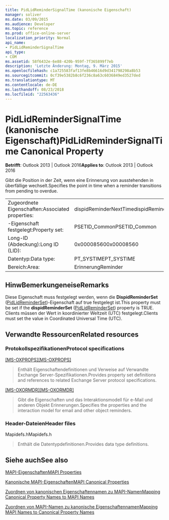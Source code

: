 ```yaml
---
title: PidLidReminderSignalTime (kanonische Eigenschaft)
manager: soliver
ms.date: 03/09/2015
ms.audience: Developer
ms.topic: reference
ms.prod: office-online-server
localization_priority: Normal
api_name:
- PidLidReminderSignalTime
api_type:
- COM
ms.assetid: 58f6432e-6e88-420b-959f-7f365899f7eb
description: 'Letzte Änderung: Montag, 9. März 2015'
ms.openlocfilehash: c1a725583faf13fe8b46616d9d341798298a8b53
ms.sourcegitcommit: 0cf39e5382b8c6f236c8a63c6036849ed3527ded
ms.translationtype: MT
ms.contentlocale: de-DE
ms.lasthandoff: 08/23/2018
ms.locfileid: "22563436"
---
```

# <a name="pidlidremindersignaltime-canonical-property"></a><span data-ttu-id="56028-103">PidLidReminderSignalTime (kanonische Eigenschaft)</span><span class="sxs-lookup"><span data-stu-id="56028-103">PidLidReminderSignalTime Canonical Property</span></span>

  
  
<span data-ttu-id="56028-104">**Betrifft**: Outlook 2013 | Outlook 2016</span><span class="sxs-lookup"><span data-stu-id="56028-104">**Applies to**: Outlook 2013 | Outlook 2016</span></span> 
  
<span data-ttu-id="56028-105">Gibt die Position in der Zeit, wenn eine Erinnerung von ausstehenden in überfällige wechselt.</span><span class="sxs-lookup"><span data-stu-id="56028-105">Specifies the point in time when a reminder transitions from pending to overdue.</span></span>
  
|||
|:-----|:-----|
|<span data-ttu-id="56028-106">Zugeordnete Eigenschaften:</span><span class="sxs-lookup"><span data-stu-id="56028-106">Associated properties:</span></span>  <br/> |<span data-ttu-id="56028-107">dispidReminderNextTime</span><span class="sxs-lookup"><span data-stu-id="56028-107">dispidReminderNextTime</span></span>  <br/> |
|<span data-ttu-id="56028-108">-Eigenschaft festgelegt:</span><span class="sxs-lookup"><span data-stu-id="56028-108">Property set:</span></span>  <br/> |<span data-ttu-id="56028-109">PSETID_Common</span><span class="sxs-lookup"><span data-stu-id="56028-109">PSETID_Common</span></span>  <br/> |
|<span data-ttu-id="56028-110">Long-ID (Abdeckung):</span><span class="sxs-lookup"><span data-stu-id="56028-110">Long ID (LID):</span></span>  <br/> |<span data-ttu-id="56028-111">0x00008560</span><span class="sxs-lookup"><span data-stu-id="56028-111">0x00008560</span></span>  <br/> |
|<span data-ttu-id="56028-112">Datentyp:</span><span class="sxs-lookup"><span data-stu-id="56028-112">Data type:</span></span>  <br/> |<span data-ttu-id="56028-113">PT_SYSTIME</span><span class="sxs-lookup"><span data-stu-id="56028-113">PT_SYSTIME</span></span>  <br/> |
|<span data-ttu-id="56028-114">Bereich:</span><span class="sxs-lookup"><span data-stu-id="56028-114">Area:</span></span>  <br/> |<span data-ttu-id="56028-115">Erinnerung</span><span class="sxs-lookup"><span data-stu-id="56028-115">Reminder</span></span>  <br/> |
   
## <a name="remarks"></a><span data-ttu-id="56028-116">HinwBemerkungeneise</span><span class="sxs-lookup"><span data-stu-id="56028-116">Remarks</span></span>

<span data-ttu-id="56028-117">Diese Eigenschaft muss festgelegt werden, wenn die **DispidReminderSet** ([PidLidReminderSet](pidlidreminderset-canonical-property.md))-Eigenschaft auf true festgelegt ist.</span><span class="sxs-lookup"><span data-stu-id="56028-117">This property must be set if the **dispidReminderSet** ([PidLidReminderSet](pidlidreminderset-canonical-property.md)) property is TRUE.</span></span> <span data-ttu-id="56028-118">Clients müssen der Wert in koordinierter Weltzeit (UTC) festgelegt.</span><span class="sxs-lookup"><span data-stu-id="56028-118">Clients must set the value in Coordinated Universal Time (UTC).</span></span>
  
## <a name="related-resources"></a><span data-ttu-id="56028-119">Verwandte Ressourcen</span><span class="sxs-lookup"><span data-stu-id="56028-119">Related resources</span></span>

### <a name="protocol-specifications"></a><span data-ttu-id="56028-120">Protokollspezifikationen</span><span class="sxs-lookup"><span data-stu-id="56028-120">Protocol specifications</span></span>

<span data-ttu-id="56028-121">[[MS-OXPROPS]](http://msdn.microsoft.com/library/f6ab1613-aefe-447d-a49c-18217230b148%28Office.15%29.aspx)</span><span class="sxs-lookup"><span data-stu-id="56028-121">[[MS-OXPROPS]](http://msdn.microsoft.com/library/f6ab1613-aefe-447d-a49c-18217230b148%28Office.15%29.aspx)</span></span>
  
> <span data-ttu-id="56028-122">Enthält Eigenschaftendefinitionen und Verweise auf Verwandte Exchange Server-Spezifikationen.</span><span class="sxs-lookup"><span data-stu-id="56028-122">Provides property set definitions and references to related Exchange Server protocol specifications.</span></span>
    
<span data-ttu-id="56028-123">[[MS-OXORMDR]](http://msdn.microsoft.com/library/5454ebcc-e5d1-4da8-a598-d393b101caab%28Office.15%29.aspx)</span><span class="sxs-lookup"><span data-stu-id="56028-123">[[MS-OXORMDR]](http://msdn.microsoft.com/library/5454ebcc-e5d1-4da8-a598-d393b101caab%28Office.15%29.aspx)</span></span>
  
> <span data-ttu-id="56028-124">Gibt die Eigenschaften und das Interaktionsmodell für e-Mail und anderen Objekt Erinnerungen.</span><span class="sxs-lookup"><span data-stu-id="56028-124">Specifies the properties and the interaction model for email and other object reminders.</span></span>
    
### <a name="header-files"></a><span data-ttu-id="56028-125">Header-Dateien</span><span class="sxs-lookup"><span data-stu-id="56028-125">Header files</span></span>

<span data-ttu-id="56028-126">Mapidefs.h</span><span class="sxs-lookup"><span data-stu-id="56028-126">Mapidefs.h</span></span>
  
> <span data-ttu-id="56028-127">Enthält die Datentypdefinitionen.</span><span class="sxs-lookup"><span data-stu-id="56028-127">Provides data type definitions.</span></span>
    
## <a name="see-also"></a><span data-ttu-id="56028-128">Siehe auch</span><span class="sxs-lookup"><span data-stu-id="56028-128">See also</span></span>



[<span data-ttu-id="56028-129">MAPI-Eigenschaften</span><span class="sxs-lookup"><span data-stu-id="56028-129">MAPI Properties</span></span>](mapi-properties.md)
  
[<span data-ttu-id="56028-130">Kanonische MAPI-Eigenschaften</span><span class="sxs-lookup"><span data-stu-id="56028-130">MAPI Canonical Properties</span></span>](mapi-canonical-properties.md)
  
[<span data-ttu-id="56028-131">Zuordnen von kanonischen Eigenschaftennamen zu MAPI-Namen</span><span class="sxs-lookup"><span data-stu-id="56028-131">Mapping Canonical Property Names to MAPI Names</span></span>](mapping-canonical-property-names-to-mapi-names.md)
  
[<span data-ttu-id="56028-132">Zuordnen von MAPI-Namen zu kanonische Eigenschaftennamen</span><span class="sxs-lookup"><span data-stu-id="56028-132">Mapping MAPI Names to Canonical Property Names</span></span>](mapping-mapi-names-to-canonical-property-names.md)

